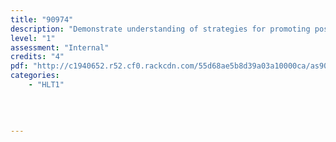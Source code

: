 ```yaml
---
title: "90974"
description: "Demonstrate understanding of strategies for promoting positive sexuality"
level: "1"
assessment: "Internal"
credits: "4"
pdf: "http://c1940652.r52.cf0.rackcdn.com/55d68ae5b8d39a03a10000ca/as90974.pdf"
categories:
    - "HLT1"
    
    
    
    
---
```

